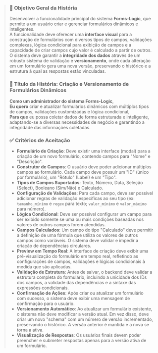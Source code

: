 > ### 🎯 Objetivo Geral da História
>
> Desenvolver a funcionalidade principal do sistema **Forms-Logic**, que permite a um usuário criar e gerenciar formulários dinâmicos e inteligentes.  
> A funcionalidade deve oferecer uma **interface visual** para a construção de formulários com diversos tipos de campos, validações complexas, lógica condicional para exibição de campos e a capacidade de criar campos cujo valor é calculado a partir de outros.  
> O sistema deve garantir a **integridade dos dados** através de um robusto sistema de validação e **versionamento**, onde cada alteração em um formulário gera uma nova versão, preservando o histórico e a estrutura à qual as respostas estão vinculadas.
>
> ### 🧩 Título da História: Criação e Versionamento de Formulários Dinâmicos
>
> **Como um administrador do sistema Forms-Logic**,  
> **Eu quero** criar e atualizar formulários dinâmicos com múltiplos tipos de campos, validações customizadas e lógica condicional,  
> **Para que** eu possa coletar dados de forma estruturada e inteligente, adaptando-se a diversas necessidades de negócio e garantindo a integridade das informações coletadas.
>
> ### ✅ Critérios de Aceitação
>
> - **Formulário de Criação**: Deve existir uma interface (modal) para a criação de um novo formulário, contendo campos para "Nome" e "Descrição".
> - **Construtor de Campos**: O usuário deve poder adicionar múltiplos campos ao formulário. Cada campo deve possuir um "ID" (único por formulário), um "Rótulo" (Label) e um "Tipo".
> - **Tipos de Campos Suportados**: Texto, Número, Data, Seleção (Select), Booleano (Sim/Não) e Calculado.
> - **Configuração de Validações**: Para cada campo, deve ser possível adicionar regras de validação específicas ao seu tipo (ex: `tamanho_mínimo` e `regex` para texto; `valor_mínimo` e `valor_máximo` para número).
> - **Lógica Condicional**: Deve ser possível configurar um campo para ser exibido somente se uma ou mais condições baseadas nos valores de outros campos forem atendidas.
> - **Campos Calculados**: Um campo do tipo "Calculado" deve permitir a definição de uma fórmula que utiliza os valores de outros campos como variáveis. O sistema deve validar e impedir a criação de dependências circulares.
> - **Preview em Tempo Real**: A interface de criação deve exibir uma pré-visualização do formulário em tempo real, refletindo as configurações de campos, validações e lógicas condicionais à medida que são aplicadas.
> - **Validação de Estrutura**: Antes de salvar, o backend deve validar a estrutura completa do formulário, incluindo a unicidade dos IDs dos campos, a validade das dependências e a sintaxe das expressões condicionais.
> - **Confirmação de Ações**: Após criar ou atualizar um formulário com sucesso, o sistema deve exibir uma mensagem de confirmação para o usuário.
> - **Versionamento Automático**: Ao atualizar um formulário existente, o sistema não deve modificar a versão atual. Em vez disso, deve criar um novo "schema" com um número de versão incrementado, preservando o histórico. A versão anterior é mantida e a nova se torna a ativa.
> - **Visualização de Respostas**: Os usuários finais devem poder preencher e submeter respostas apenas para a versão ativa de um formulário.
